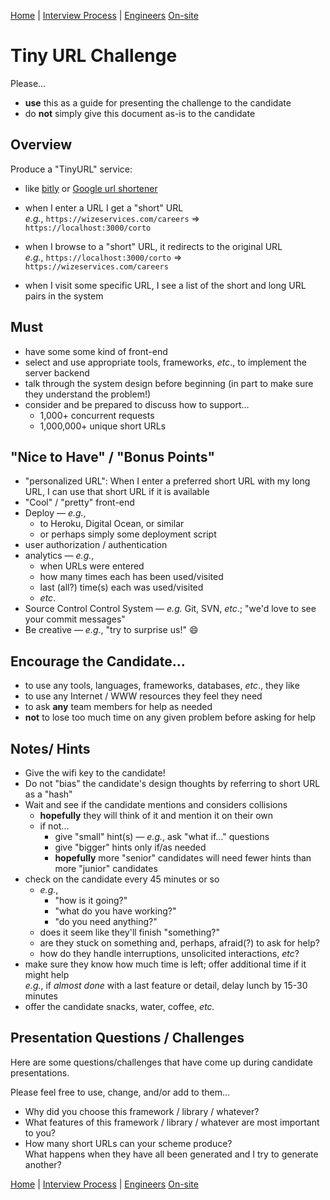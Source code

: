[Home](../../../README.md) |
[Interview Process](../../README.md) |
[Engineers](../README.md)
[On-site](README.md)

# Tiny URL Challenge

Please...
- **use** this as a guide for presenting the challenge to the candidate
- do **not** simply give this document as-is to the candidate

## Overview

Produce a "TinyURL" service:

- like [bitly](https://bitly.com/) or [Google url shortener](https://goo.gl/)
- when I enter a URL I get a "short" URL<br/>
   _e.g._, `https://wizeservices.com/careers` &rArr; `https://localhost:3000/corto`

- when I browse to a "short" URL, it redirects to the original URL<br/>
   _e.g._, `https://localhost:3000/corto` &rArr;  `https://wizeservices.com/careers`

- when I visit some specific URL, I see a list of the short and long URL pairs in the system

## Must

- have some some kind of front-end
- select and use appropriate tools, frameworks, _etc_., to implement the server backend
- talk through the system design before beginning (in part to make sure they understand the problem!)
- consider and be prepared to discuss how to support&hellip;
  - 1,000+ concurrent requests
  - 1,000,000+ unique short URLs

## "Nice to Have" / "Bonus Points"

- "personalized URL": When I enter a preferred short URL with my long URL, I can use that short URL if it is available
- "Cool" / "pretty" front-end
- Deploy &mdash; _e.g._,
  - to Heroku, Digital Ocean, or similar
  - or perhaps simply some deployment script
- user authorization / authentication
- analytics &mdash; _e.g._,
  - when URLs were entered
  - how many times each has been used/visited
  - last (all?) time(s) each was used/visited
  - _etc_.
- Source Control Control System &mdash; _e.g._ Git, SVN, _etc_.; "we'd love to see your commit messages"
- Be creative &mdash; _e.g._, "try to surprise us!" :smile:

## Encourage the Candidate...

- to use any tools, languages, frameworks, databases, _etc_., they like
- to use any Internet / WWW resources they feel they need
- to ask **any** team members for help as needed
- **not** to lose too much time on any given problem before asking for help

## Notes/ Hints

- Give the wifi key to the candidate!
- Do not "bias" the candidate's design thoughts by referring to short URL as a "hash"
- Wait and see if the candidate mentions and considers collisions
  - **hopefully** they will think of it and mention it on their own
  - if not...
    - give "small" hint(s) &mdash; _e.g._, ask "what if..." questions
    - give "bigger" hints only if/as needed
    - **hopefully** more "senior" candidates will need fewer hints than more "junior" candidates
- check on the candidate every 45 minutes or so
  - _e.g._,
    - "how is it going?"
    - "what do you have working?"
    - "do you need anything?"
  - does it seem like they'll finish "something?"
  - are they stuck on something and, perhaps, afraid(?) to ask for help?
  - how do they handle interruptions, unsolicited interactions, _etc_?
- make sure they know how much time is left; offer additional time if it might help<br/>
  _e.g._, if _almost done_ with a last feature or detail, delay lunch by 15-30 minutes
- offer the candidate snacks, water, coffee, _etc._

## Presentation Questions / Challenges

Here are some questions/challenges that have come up during candidate presentations.

Please feel free to use, change, and/or add to them...

- Why did you choose this framework / library / whatever?
- What features of this framework / library / whatever are most important to you?
- How many short URLs can your scheme produce?<br/>
  What happens when they have all been generated and I try to generate another?

[Home](../../../README.md) |
[Interview Process](../../README.md) |
[Engineers](../README.md)
[On-site](README.md)
